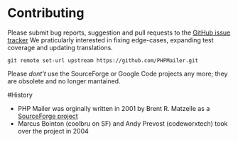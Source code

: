 # Contributing
Please submit bug reports, suggestion and pull requests to the [GitHub issue tracker](https://github.com/TNHH0704/Github-1/issues)
We praticularly interested in fixing edge-cases, expanding test coverage and updating translations.
```
git remote set-url upstream https://github.com/PHPMailer.git
```
Please _dont't_ use the SourceForge or Google Code projects any more; they are obsolete and no longer mantained.

#History
* PHP Mailer was orginally written in 2001 by Brent R. Matzelle as a [SourceForge project](https://sourceforge.net/projects/phpmailer/)
* Marcus Bointon (coolbru on SF) and Andy Prevost (codeworxtech) took over the project in 2004
